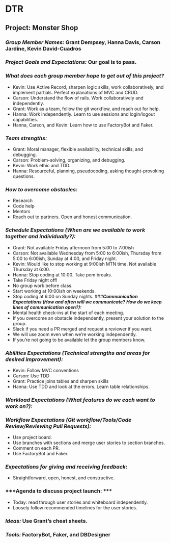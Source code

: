 # DTR
## Project: Monster Shop
### ***Group Member Names:*** Grant Dempsey, Hanna Davis, Carson Jardine, Kevin David-Cuadros  
### ***Project Goals and Expectations:*** Our goal is to pass.  
### ***What does each group member hope to get out of this project?***  
- Kevin: Use Active Record, sharpen logic skills, work collaboratively, and implement partials. Perfect explanations of MVC and CRUD.
- Carson: Understand the flow of rails. Work collaboratively and independently.
- Grant: Work as a team, follow the git workflow, and reach out for help.
- Hanna: Work independently. Learn to use sessions and login/logout capabilities.
- Hanna, Carson, and Kevin: Learn how to use FactoryBot and Faker.
### ***Team strengths:***
- Grant: Moral manager, flexible availability, technical skills, and debugging.
- Carson: Problem-solving, organizing, and debugging.
- Kevin: Work ethic and TDD.
- Hanna: Resourceful, planning, pseudocoding, asking thought-provoking questions.
### ***How to overcome obstacles:***
- Research
- Code help
- Mentors
- Reach out to partners. Open and honest communication.
### ***Schedule Expectations (When are we available to work together and individually?):***
- Grant: Not available Friday afternoon from 5:00 to 7:00ish
- Carson: Not available Wednesday from 5:00 to 6:00ish, Thursday from 5:00 to 6:00ish, Sunday at 4:00, and Friday night.
- Kevin: Would like to stop working at 9:00ish MTN time. Not available Thursday at 6:00.
- Hanna: Stop coding at 10:00. Take pom breaks.
- Take Friday night off!
- No group work before class.
- Start working at 10:00ish on weekends.
- Stop coding at 6:00 on Sunday nights.
###***Communication Expectations (How and often will we communicate? How do we keep lines of communication open?):***  
- Mental health check-ins at the start of each meeting.
- If you overcome an obstacle independently, present your solution to the group.
- Slack if you need a PR merged and request a reviewer if you want.
- We will use zoom even when we’re working independently.
- If you’re not going to be available let the group members know.
### ***Abilities Expectations (Technical strengths and areas for desired improvement):***
- Kevin: Follow MVC conventions
- Carson: Use TDD
- Grant: Practice joins tables and sharpen skills
- Hanna: Use TDD and look at the errors. Learn table relationships.
### ***Workload Expectations (What features do we each want to work on?):***
  
### ***Workflow Expectations (Git workflow/Tools/Code Review/Reviewing Pull Requests):***
- Use project board.
- Use branches with sections and merge user stories to section branches.
- Comment on each PR.
- Use FactoryBot and Faker.
### ***Expectations for giving and receiving feedback:***
- Straightforward, open, honest, and constructive.
### ***Agenda to discuss project launch: ***
- Today: read through user stories and whiteboard independently.
- Loosely follow recommended timelines for the user stories.
### ***Ideas:*** Use Grant’s cheat sheets.
### ***Tools:*** FactoryBot, Faker, and DBDesigner
